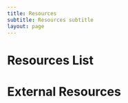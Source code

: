 ```yaml
---
title: Resources
subtitle: Resources subtitle
layout: page
---
```


# Resources List

# External Resources

